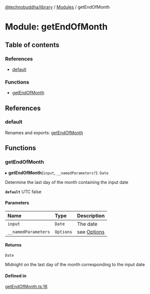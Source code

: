 [@technobuddha/library](../../README.md) / [Modules](../Modules.md) / getEndOfMonth

# Module: getEndOfMonth

## Table of contents

### References

- [default](getEndOfMonth.md#default)

### Functions

- [getEndOfMonth](getEndOfMonth.md#getendofmonth)

## References

### default

Renames and exports: [getEndOfMonth](getEndOfMonth.md#getendofmonth)

## Functions

### getEndOfMonth

▸ **getEndOfMonth**(`input`, `__namedParameters?`): `Date`

Determine the last day of the month containing the input date

**`default`** UTC false

#### Parameters

| Name | Type | Description |
| :------ | :------ | :------ |
| `input` | `Date` | The date |
| `__namedParameters` | `Options` | see [Options](almostEquals.md#options) |

#### Returns

`Date`

Midnight on the last day of the month corresponding to the input date

#### Defined in

[getEndOfMonth.ts:16](../../src/getEndOfMonth.ts#L16)
